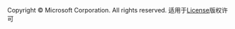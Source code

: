 Copyright © Microsoft Corporation. All rights reserved.
  适用于[License](https://github.com/Microsoft/ai-edu/blob/master/LICENSE.md)版权许可

